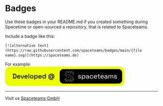 # Badges

Use these badges in your README.md if you created something during Spacetime or open-sourced a repository, that is related to Spaceteams.

Include a badge like this:
```
[![alternative text](https://raw.githubusercontent.com/spaceteams/badges/main/{file name}.svg)](https://spaceteams.de)
```
For example:  
[![Developed at Spaceteams](https://raw.githubusercontent.com/spaceteams/badges/main/developed-at-spaceteams.svg)](https://spaceteams.de)

---

Visit us [Spaceteams GmbH](https://spaceteams.de)
